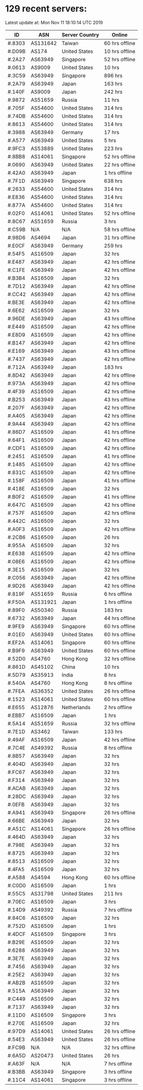 # 129 recent servers:

Latest update at: Mon Nov 11 18:10:14 UTC 2019

| ID | ASN | Server Country | Online |
| -- | --- | -------------- | ------ |
| #.8303 | AS131642 | Taiwan | 60 hrs offline |
| #.D09B | AS174 | United States | 10 hrs offline |
| #.2A27 | AS63949 | Singapore | 52 hrs offline |
| #.0613 | AS9009 | United States | 10 hrs |
| #.3C59 | AS63949 | Singapore | 896 hrs |
| #.2A79 | AS63949 | Japan | 163 hrs |
| #.140F | AS9009 | Japan | 242 hrs |
| #.9872 | AS51659 | Russia | 11 hrs |
| #.705F | AS54600 | United States | 314 hrs |
| #.74DB | AS54600 | United States | 314 hrs |
| #.8613 | AS54600 | United States | 314 hrs |
| #.3988 | AS63949 | Germany | 17 hrs |
| #.A577 | AS63949 | United States | 5 hrs |
| #.9FC3 | AS53889 | United States | 223 hrs |
| #.8BB8 | AS14061 | Singapore | 52 hrs offline |
| #.0690 | AS63949 | United States | 22 hrs offline |
| #.42A0 | AS63949 | Japan | 1 hrs offline |
| #.7F1D | AS63949 | Singapore | 638 hrs |
| #.2633 | AS54600 | United States | 314 hrs |
| #.E836 | AS54600 | United States | 314 hrs |
| #.877A | AS54600 | United States | 314 hrs |
| #.02F0 | AS14061 | United States | 52 hrs offline |
| #.8C67 | AS51659 | Russia | 3 hrs |
| #.C59B | N/A | N/A | 58 hrs offline |
| #.98D6 | AS4694 | Japan | 31 hrs offline |
| #.E0CF | AS63949 | Germany | 259 hrs |
| #.54F5 | AS16509 | Japan | 32 hrs |
| #.E487 | AS63949 | Japan | 42 hrs offline |
| #.C1FE | AS63949 | Japan | 42 hrs offline |
| #.B3B4 | AS16509 | Japan | 32 hrs |
| #.7D12 | AS63949 | Japan | 42 hrs offline |
| #.CC42 | AS63949 | Japan | 42 hrs offline |
| #.BE3E | AS63949 | Japan | 42 hrs offline |
| #.6E62 | AS16509 | Japan | 32 hrs |
| #.96DE | AS63949 | Japan | 43 hrs offline |
| #.E449 | AS16509 | Japan | 42 hrs offline |
| #.E8D9 | AS16509 | Japan | 42 hrs offline |
| #.B147 | AS63949 | Japan | 42 hrs offline |
| #.E169 | AS63949 | Japan | 43 hrs offline |
| #.7437 | AS63949 | Japan | 42 hrs offline |
| #.712A | AS63949 | Japan | 183 hrs |
| #.8D42 | AS63949 | Japan | 42 hrs offline |
| #.973A | AS63949 | Japan | 42 hrs offline |
| #.4F39 | AS16509 | Japan | 42 hrs offline |
| #.B253 | AS63949 | Japan | 43 hrs offline |
| #.207F | AS63949 | Japan | 42 hrs offline |
| #.A405 | AS63949 | Japan | 42 hrs offline |
| #.9A44 | AS63949 | Japan | 42 hrs offline |
| #.86D7 | AS16509 | Japan | 41 hrs offline |
| #.64F1 | AS16509 | Japan | 42 hrs offline |
| #.CDF1 | AS16509 | Japan | 42 hrs offline |
| #.2451 | AS16509 | Japan | 41 hrs offline |
| #.1485 | AS16509 | Japan | 42 hrs offline |
| #.831C | AS16509 | Japan | 42 hrs offline |
| #.158F | AS16509 | Japan | 41 hrs offline |
| #.418E | AS16509 | Japan | 32 hrs |
| #.B0F2 | AS16509 | Japan | 41 hrs offline |
| #.647C | AS16509 | Japan | 42 hrs offline |
| #.757F | AS16509 | Japan | 42 hrs offline |
| #.442C | AS16509 | Japan | 32 hrs |
| #.A0F3 | AS16509 | Japan | 42 hrs offline |
| #.2CB6 | AS16509 | Japan | 26 hrs |
| #.955A | AS16509 | Japan | 32 hrs |
| #.E638 | AS16509 | Japan | 42 hrs offline |
| #.08E6 | AS16509 | Japan | 42 hrs offline |
| #.3E15 | AS16509 | Japan | 32 hrs |
| #.C056 | AS63949 | Japan | 42 hrs offline |
| #.9D26 | AS63949 | Japan | 42 hrs offline |
| #.819F | AS51659 | Russia | 6 hrs offline |
| #.F50A | AS131921 | Japan | 1 hrs offline |
| #.89F0 | AS50340 | Russia | 183 hrs |
| #.6732 | AS63949 | Japan | 44 hrs offline |
| #.9FE9 | AS63949 | Singapore | 60 hrs offline |
| #.01E0 | AS63949 | United States | 60 hrs offline |
| #.EF2A | AS14061 | Singapore | 60 hrs offline |
| #.B9F9 | AS63949 | United States | 60 hrs offline |
| #.52D0 | AS4760 | Hong Kong | 32 hrs offline |
| #.861D | AS45102 | China | 10 hrs |
| #.5D79 | AS35913 | India | 8 hrs |
| #.540A | AS4760 | Hong Kong | 8 hrs offline |
| #.7FEA | AS36352 | United States | 26 hrs offline |
| #.1523 | AS14061 | United States | 60 hrs offline |
| #.E655 | AS12876 | Netherlands | 2 hrs offline |
| #.EBB7 | AS16509 | Japan | 1 hrs |
| #.5A14 | AS51659 | Russia | 32 hrs offline |
| #.7E1D | AS3462 | Taiwan | 133 hrs |
| #.49AF | AS16509 | Japan | 42 hrs offline |
| #.7C4E | AS49392 | Russia | 8 hrs offline |
| #.8B57 | AS63949 | Japan | 32 hrs |
| #.404D | AS63949 | Japan | 32 hrs |
| #.FC67 | AS63949 | Japan | 32 hrs |
| #.F314 | AS63949 | Japan | 32 hrs |
| #.ACAB | AS63949 | Japan | 32 hrs |
| #.28DC | AS63949 | Japan | 32 hrs |
| #.0EFB | AS63949 | Japan | 32 hrs |
| #.A941 | AS63949 | Singapore | 26 hrs offline |
| #.66BE | AS63949 | Japan | 32 hrs |
| #.A51C | AS14061 | Singapore | 26 hrs offline |
| #.464D | AS63949 | Japan | 32 hrs |
| #.798E | AS63949 | Japan | 32 hrs |
| #.8725 | AS63949 | Japan | 32 hrs |
| #.8513 | AS16509 | Japan | 32 hrs |
| #.4FA5 | AS16509 | Japan | 32 hrs |
| #.A588 | AS4594 | Hong Kong | 60 hrs offline |
| #.C0D0 | AS16509 | Japan | 1 hrs |
| #.55C5 | AS31798 | United States | 211 hrs |
| #.70EC | AS16509 | Japan | 3 hrs |
| #.14D9 | AS49392 | Russia | 7 hrs offline |
| #.84C6 | AS16509 | Japan | 32 hrs |
| #.752D | AS16509 | Japan | 1 hrs |
| #.4DCF | AS16509 | Singapore | 3 hrs |
| #.B29E | AS16509 | Japan | 32 hrs |
| #.6288 | AS63949 | Japan | 32 hrs |
| #.3E7E | AS63949 | Japan | 32 hrs |
| #.7456 | AS63949 | Japan | 32 hrs |
| #.25E2 | AS63949 | Japan | 32 hrs |
| #.AB2B | AS16509 | Japan | 32 hrs |
| #.515A | AS63949 | Japan | 32 hrs |
| #.C449 | AS16509 | Japan | 32 hrs |
| #.7137 | AS63949 | Japan | 32 hrs |
| #.11D0 | AS16509 | Singapore | 3 hrs |
| #.270E | AS16509 | Japan | 32 hrs |
| #.97D9 | AS14061 | United States | 26 hrs offline |
| #.54E3 | AS63949 | United States | 26 hrs offline |
| #.FC9B | N/A | N/A | 32 hrs offline |
| #.6A5D | AS20473 | United States | 26 hrs |
| #.A63F | N/A | N/A | 7 hrs offline |
| #.B3BB | AS63949 | Singapore | 3 hrs offline |
| #.11C4 | AS14061 | Singapore | 3 hrs offline |


